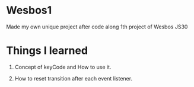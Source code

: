 # Wesbos1
Made my own unique project after code along 1th project of Wesbos JS30

# Things I learned

1. Concept of keyCode and How to use it.

2. How to reset transition after each event listener.
